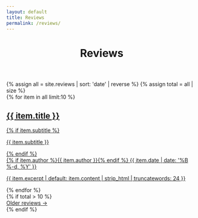 ```yaml
---
layout: default
title: Reviews
permalink: /reviews/
---
```

<main id="site-main" class="site-main px-4 md:px-6">
  <header class="page-header">
    <div class="page-title-stack page-title-bg" data-title="Reviews">
      <h1 class="page-title">Reviews</h1>
    </div>
  </header>
  {% assign all = site.reviews | sort: 'date' | reverse %}
  {% assign total = all | size %}
  <div class="reviews-list">
    {% for item in all limit:10 %}
      <a class="review-row card-frame" href="{{ item.url | relative_url }}">
        <div class="review-row-inner">
          <h2 class="review-row-title">{{ item.title }}</h2>
          {% if item.subtitle %}<p class="review-row-sub">{{ item.subtitle }}</p>{% endif %}
          <div class="review-row-meta">
            {% if item.author %}<span class="review-row-author">{{ item.author }}</span>{% endif %}
            <time class="review-row-date" datetime="{{ item.date | date: '%Y-%m-%d' }}">{{ item.date | date: '%B %-d, %Y' }}</time>
          </div>
          <p class="review-row-excerpt">{{ item.excerpt | default: item.content | strip_html | truncatewords: 24 }}</p>
        </div>
      </a>
    {% endfor %}
  </div>
  {% if total > 10 %}
  <nav class="pager">
    <a class="pager-next" href="{{ '/reviews/page/2/' | relative_url }}">Older reviews →</a>
  </nav>
  {% endif %}
</main>

